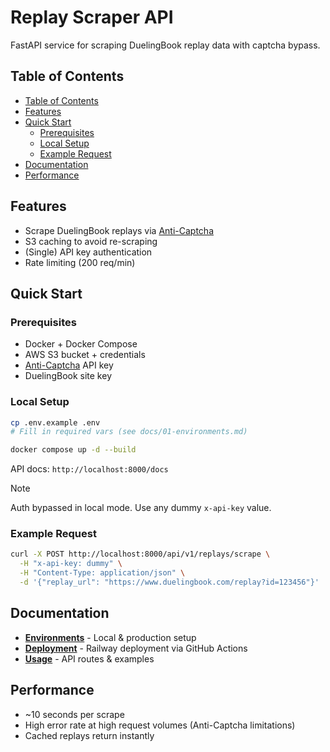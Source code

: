 # Replay Scraper API

FastAPI service for scraping DuelingBook replay data with captcha bypass.

## Table of Contents

- [Table of Contents](#table-of-contents)
- [Features](#features)
- [Quick Start](#quick-start)
   - [Prerequisites](#prerequisites)
   - [Local Setup](#local-setup)
   - [Example Request](#example-request)
- [Documentation](#documentation)
- [Performance](#performance)


## Features

- Scrape DuelingBook replays via [Anti-Captcha](https://anti-captcha.com/)
- S3 caching to avoid re-scraping
- (Single) API key authentication 
- Rate limiting (200 req/min)

## Quick Start

### Prerequisites

- Docker + Docker Compose
- AWS S3 bucket + credentials
- [Anti-Captcha](https://anti-captcha.com/) API key
- DuelingBook site key

### Local Setup

```bash
cp .env.example .env
# Fill in required vars (see docs/01-environments.md)

docker compose up -d --build
```

API docs: `http://localhost:8000/docs`

> [!NOTE]
> Auth bypassed in local mode. Use any dummy `x-api-key` value.

### Example Request

```bash
curl -X POST http://localhost:8000/api/v1/replays/scrape \
  -H "x-api-key: dummy" \
  -H "Content-Type: application/json" \
  -d '{"replay_url": "https://www.duelingbook.com/replay?id=123456"}'
```

## Documentation

- **[Environments](docs/01-environments.md)** - Local & production setup
- **[Deployment](docs/02-deployment.md)** - Railway deployment via GitHub Actions
- **[Usage](docs/03-usage.md)** - API routes & examples

## Performance

- ~10 seconds per scrape
- High error rate at high request volumes (Anti-Captcha limitations)
- Cached replays return instantly
